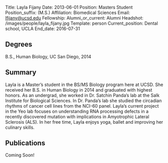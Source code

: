 Title: Layla Fijany
Date: 2013-06-01
Position: Masters Student
Position_suffix: (M.S.)
Affiliation: Biomedical Sciences
Email: lfijany@ucsd.edu
Fellowship: 
Alumni_or_current: Alumni
Headshot: /images/people/layla_fijany.jpg
Template: person
Current_position: Dental school, UCLA
End_date: 2016-07-31
<!-- Status: draft -->

## Degrees

B.S., Human Biology, UC San Diego, 2014

## Summary

Layla is a Master’s student in the BS/MS Biology program here at UCSD. She received her B.S. in Human Biology in 2014 and graduated with highest honors. As an undergrad, she worked in Dr. Satchin Panda’s lab at the Salk Institute for Biological Sciences. In Dr. Panda’s lab she studied the circadian rhythms of cancer cell lines from the NCI-60 panel. Layla’s current project in the Yeo lab focuses on understanding RNA processing defects in a recently discovered mutation with implications in Amyotrophic Lateral Sclerosis (ALS). In her free time, Layla enjoys yoga, ballet and improving her culinary skills.

## Publications
Coming Soon!
